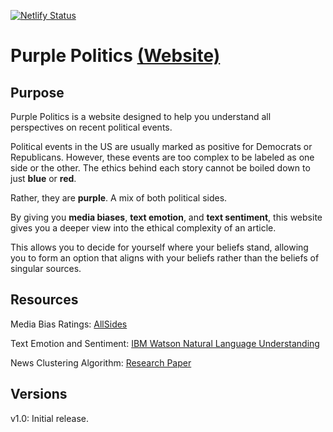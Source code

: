 [![Netlify Status](https://api.netlify.com/api/v1/badges/234cb037-2206-4eef-82c7-7a27418a5566/deploy-status)](https://app.netlify.com/sites/purplepolitics/deploys)
# Purple Politics [(Website)](https://purplepolitics.netlify.app/)
## Purpose

Purple Politics is a website designed to help you understand all perspectives on recent political events.

Political events in the US are usually marked as positive for Democrats or Republicans. However, these events are too complex to be labeled as one side or the other. The ethics behind each story cannot be boiled down to just **blue** or **red**.

Rather, they are **purple**. A mix of both political sides.

By giving you **media biases**, **text emotion**, and **text sentiment**, this website gives you a deeper view into the ethical complexity of an article.

This allows you to decide for yourself where your beliefs stand, allowing you to form an option that aligns with your beliefs rather than the beliefs of singular sources.

## Resources
Media Bias Ratings: [AllSides](https://www.allsides.com/media-bias/media-bias-ratings)

Text Emotion and Sentiment: [IBM Watson Natural Language Understanding](https://www.ibm.com/cloud/watson-natural-language-understanding)

News Clustering Algorithm: [Research Paper](https://www.researchgate.net/publication/258028563_Incremental_Clustering_of_News_Reports)

## Versions
v1.0: Initial release.